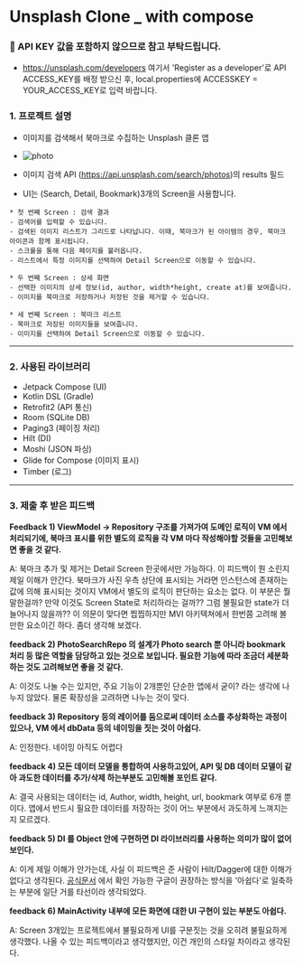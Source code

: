 # Unsplash Clone _ with compose

### 📢 API KEY 값을 포함하지 않으므로 참고 부탁드립니다.
- https://unsplash.com/developers 여기서 'Register as a developer'로 API ACCESS_KEY를 배정 받으신 후, local.properties에 ACCESSKEY = YOUR_ACCESS_KEY로 입력 바랍니다.

### 1. 프로젝트 설명
* 이미지를 검색해서 북마크로 수집하는 Unsplash 클론 앱
* ![photo](https://github.com/parade621/Usplash_clone_with_compose/assets/36446270/3ba67de8-5048-474f-975e-7d17cdfbed22)

* 이미지 검색 API (https://api.unsplash.com/search/photos)의 results 필드

* UI는 (Search, Detail, Bookmark)3개의 Screen을 사용합니다.
```
* 첫 번째 Screen : 검색 결과
- 검색어를 입력할 수 있습니다.
- 검색된 이미지 리스트가 그리드로 나타납니다. 이때, 북마크가 된 아이템의 경우, 북마크 아이콘과 함께 표시됩니다.
- 스크롤을 통해 다음 페이지를 불러옵니다.
- 리스트에서 특정 이미지를 선택하여 Detail Screen으로 이동할 수 있습니다.

* 두 번째 Screen : 상세 화면 
- 선택한 이미지의 상세 정보(id, author, width*height, create at)를 보여줍니다.
- 이미지를 북마크로 저장하거나 저장된 것을 제거할 수 있습니다.

* 세 번째 Screen : 북마크 리스트
- 북마크로 저장된 이미지들을 보여줍니다.
- 이미지를 선택하여 Detail Screen으로 이동할 수 있습니다.
```
---

### 2. 사용된 라이브러리
* Jetpack Compose (UI)
* Kotlin DSL (Gradle)
* Retrofit2 (API 통신)
* Room (SQLite DB)
* Paging3 (페이징 처리)
* Hilt (DI)
* Moshi (JSON 파싱)
* Glide for Compose (이미지 표시)
* Timber (로그)

---

### 3. 제출 후 받은 피드백

**Feedback 1) ViewModel -> Repository 구조를 가져가여 도메인 로직이 VM 에서 처리되기에, 북마크 표시를 위한 별도의 로직을 각 VM 마다 작성해야할 것들을 고민해보면 좋을 것 같다.**

A: 북마크 추가 및 제거는 Detail Screen 한곳에서만 가능하다. 이 피드백이 뭔 소린지 제일 이해가 안간다.
북마크가 사진 우측 상단에 표시되는 거라면 인스턴스에 존재하는 값에 의해 표시되는 것이지 VM에서 별도의 로직이 판단하는 요소는 없다.
이 부분은 뭘 말한걸까? 만약 이것도 Screen State로 처리하라는 걸까?? 그럼 불필요한 state가 더 늘어나지 않을까?? 이 의문이 맞다면 찝찝하지만 MVI 아키텍쳐에서 한번쯤 고려해 볼만한 요소이긴 하다. 좀더 생각해 보겠다.


**feedback 2) PhotoSearchRepo 의 설계가 Photo search 뿐 아니라 bookmark 처리 등 많은 역할을 담당하고 있는 것으로 보입니다. 필요한 기능에 따라 조금더 세분화 하는 것도 고려해보면 좋을 것 같다.**

A: 이것도 나눌 수는 있지만, 주요 기능이 2개뿐인 단순한 앱에서 굳이? 라는 생각에 나누지 않았다. 물론 확장성을 고려하면 나누는 것이 맞다.


**feedback 3) Repository 등의 레이어를 둠으로써 데이터 소스를 추상화하는 과정이 있으나, VM 에서 dbData 등의 네이밍을 짓는 것이 아쉽다.**

A: 인정한다. 네이밍 아직도 어렵다


**feedback 4) 모든 데이터 모델을 통합하여 사용하고있어, API 및 DB 데이터 모델이 같아 과도한 데이터를 추가/삭제 하는부분도 고민해볼 포인트 같다.**

A: 결국 사용되는 데이터는 id, Author, width, height, url, bookmark 여부로 6개 뿐이다. 앱에서 반드시 필요한 데이터를 저장하는 것이 어느 부분에서 과도하게 느껴지는지 모르겠다.


**feedback 5) DI 를 Object 안에 구현하면 DI 라이브러리를 사용하는 의미가 많이 없어보인다.**

A: 이게 제일 이해가 안가는데, 사실 이 피드백은 준 사람이 Hilt/Dagger에 대한 이해가 없다고 생각된다.
[공식문서](https://developer.android.com/training/dependency-injection/hilt-android?hl=ko#hilt-modules) 에서 확인 가능한 구글이 권장하는 방식을 '아쉽다'로 일축하는 부분에 일단 거를 타선이라 생각되었다.

  
**feedback 6) MainActivity 내부에 모든 화면에 대한 UI 구현이 있는 부분도 아쉽다.**

A: Screen 3개있는 프로젝트에서 불필요하게 UI를 구분짓는 것을 오히려 불필요하게 생각했다. 나올 수 있는 피드백이라고 생각했지만, 이건 개인의 스타일 차이라고 생각된다.

